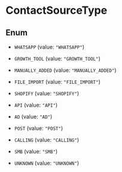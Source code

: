

# ContactSourceType

## Enum


* `WHATSAPP` (value: `"WHATSAPP"`)

* `GROWTH_TOOL` (value: `"GROWTH_TOOL"`)

* `MANUALLY_ADDED` (value: `"MANUALLY_ADDED"`)

* `FILE_IMPORT` (value: `"FILE_IMPORT"`)

* `SHOPIFY` (value: `"SHOPIFY"`)

* `API` (value: `"API"`)

* `AD` (value: `"AD"`)

* `POST` (value: `"POST"`)

* `CALLING` (value: `"CALLING"`)

* `SMB` (value: `"SMB"`)

* `UNKNOWN` (value: `"UNKNOWN"`)



